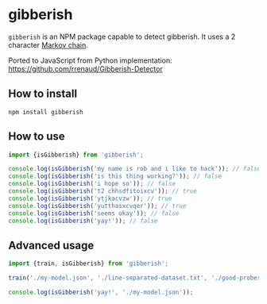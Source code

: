 # gibberish

`gibberish` is an NPM package capable to detect gibberish. It uses a 2 character [Markov chain](http://en.wikipedia.org/wiki/Markov_chain).

Ported to JavaScript from Python implementation: https://github.com/rrenaud/Gibberish-Detector 

## How to install

```shell
npm install gibberish
```

## How to use

```javascript
import {isGibberish} from 'gibberish';

console.log(isGibberish('my name is rob and i like to hack')); // false
console.log(isGibberish('is this thing working?')); // false
console.log(isGibberish('i hope so')); // false
console.log(isGibberish('t2 chhsdfitoixcv')); // true
console.log(isGibberish('ytjkacvzw')); // true
console.log(isGibberish('yutthasxcvqer')); // true
console.log(isGibberish('seems okay')); // false
console.log(isGibberish('yay!')); // false
```

## Advanced usage

```javascript
import {train, isGibberish} from 'gibberish';

train('./my-model.json', './line-separated-dataset.txt', './good-probes.txt', './bad-probes.txt');

console.log(isGibberish('yay!', './my-model.json'));
```
